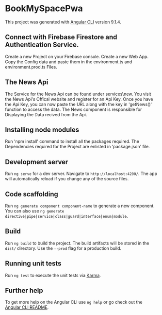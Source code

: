 # BookMySpacePwa

This project was generated with [Angular CLI](https://github.com/angular/angular-cli) version 9.1.4.


## Connect with Firebase Firestore and Authentication Service.

Create a new Project on your Firebase console. 
Create a new Web App.
Copy the Config data and paste them in the environment.ts and environment.prod.ts Files.


## The News Api

The Service for the News Api can be found under services\new.
You visit the News Api's Offical website and register for an Api Key.
Once you have the Api Key, you can now paste the URL along with the key in 'getNews()' function to access the data.
The News component is responsible for Displaying the Data recived from the Api.

## Installing node modules

Run 'npm install' command to install all the packages required. 
The Dependencies required for the Project are enlisted in 'package.json' file.

## Development server

Run `ng serve` for a dev server. Navigate to `http://localhost:4200/`. The app will automatically reload if you change any of the source files.


## Code scaffolding

Run `ng generate component component-name` to generate a new component. You can also use `ng generate directive|pipe|service|class|guard|interface|enum|module`.


## Build

Run `ng build` to build the project. The build artifacts will be stored in the `dist/` directory. Use the `--prod` flag for a production build.


## Running unit tests

Run `ng test` to execute the unit tests via [Karma](https://karma-runner.github.io).


## Further help

To get more help on the Angular CLI use `ng help` or go check out the [Angular CLI README](https://github.com/angular/angular-cli/blob/master/README.md).


